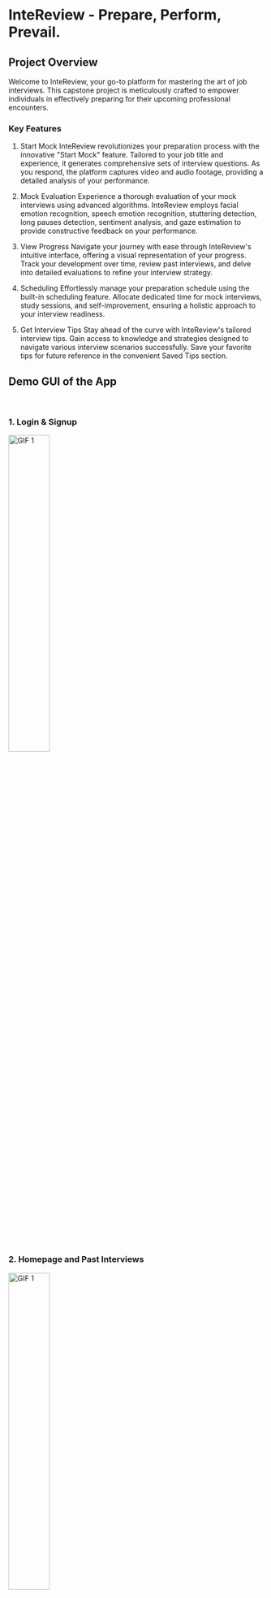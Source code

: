 # InteReview - Prepare, Perform, Prevail.

## Project Overview

Welcome to InteReview, your go-to platform for mastering the art of job interviews. This capstone project is meticulously crafted to empower individuals in effectively preparing for their upcoming professional encounters.

### Key Features

1. Start Mock
InteReview revolutionizes your preparation process with the innovative "Start Mock" feature. Tailored to your job title and experience, it generates comprehensive sets of interview questions. As you respond, the platform captures video and audio footage, providing a detailed analysis of your performance.

2. Mock Evaluation
Experience a thorough evaluation of your mock interviews using advanced algorithms. InteReview employs facial emotion recognition, speech emotion recognition, stuttering detection, long pauses detection, sentiment analysis, and gaze estimation to provide constructive feedback on your performance.

3. View Progress
Navigate your journey with ease through InteReview's intuitive interface, offering a visual representation of your progress. Track your development over time, review past interviews, and delve into detailed evaluations to refine your interview strategy.

4. Scheduling
Effortlessly manage your preparation schedule using the built-in scheduling feature. Allocate dedicated time for mock interviews, study sessions, and self-improvement, ensuring a holistic approach to your interview readiness.

5. Get Interview Tips
Stay ahead of the curve with InteReview's tailored interview tips. Gain access to knowledge and strategies designed to navigate various interview scenarios successfully. Save your favorite tips for future reference in the convenient Saved Tips section.


## Demo GUI of the App

<br>

### 1. **Login & Signup**
<p align="left"><img src="https://github.com/omar-018/InteReview/blob/InteReview%400.1/Landing.gif" alt="GIF 1", width="40%"></p>

<br>

### 2. **Homepage and Past Interviews**
<p align="left"><img src="https://github.com/omar-018/InteReview/blob/InteReview%400.1/HomePage.gif" alt="GIF 1", width="40%"></p>

<br>

### 3. **Start Mock**
<p align="left">
   <img src="https://github.com/omar-018/InteReview/blob/InteReview%400.1/StartMock1.gif" alt="GIF 1", width="40%"> &nbsp; &nbsp; 
   <img src="https://github.com/omar-018/InteReview/blob/InteReview%400.1/StartMock2.gif" alt="GIF 1", width="40%">
</p>

<br>

### 4. **Get Mock Tips**
<p align="left"><img src="https://github.com/omar-018/InteReview/blob/InteReview%400.1/GetTips.gif" alt="GIF 1", width="40%"></p>

<br>

### 5. **View Schedule**
<p align="left"><img src="https://github.com/omar-018/InteReview/blob/InteReview%400.1/ViewSchedule.gif" alt="GIF 1", width="40%"></p>

<br>

### 6. **View Progress**
<p align="left"><img src="https://github.com/omar-018/InteReview/blob/InteReview%400.1/ViewProgress.gif" alt="GIF 1", width="40%"></p>

<br>

### 7. **Saved Tips**
<p align="left"><img src="https://github.com/omar-018/InteReview/blob/InteReview%400.1/SavedTips.gif" alt="GIF 1", width="40%"></p>

<br>

### 8. **Settings**
<p align="left"><img src="https://github.com/omar-018/InteReview/blob/InteReview%400.1/Settings.gif" alt="GIF 1", width="40%"></p>

<br>

### 9. **Light Mode**
<p align="left"><img src="https://github.com/omar-018/InteReview/blob/InteReview%400.1/LightMode.gif" alt="GIF 1", width="40%"></p>

<br>

## About
Contact us at <u>*intereview.gradproject@gmail.com*</u> for any queries.
**InteReview** - Created By Mariana Marchenko, Omar Taher, Sandro Samaha, Taha Afsar, and Zain Syed
